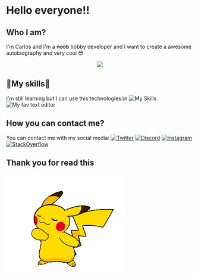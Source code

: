 # Hello everyone!!

## Who I am?
I'm Carlos and I'm a ~~noob~~ hobby developer and I want to create a awesome autobiography and very cool 😎

<p align="center">
  <img src="pikachuLove.gif"/>
</p>

## 🌟My skills🌟
I'm still learning but I can use this technologies:\n
![My Skills](https://skillicons.dev/icons?i=py,mysql,java,gradle)
![My fav text editor](https://skillicons.dev/icons?i=vscode)

## How you can contact me? 
You can contact me with my social media:
[![Twitter](https://skillicons.dev/icons?i=twitter)](https://twitter.com/WiiFlowers)
[![Discord](https://skillicons.dev/icons?i=discord)](https://discord.com/users/728721100862914690)
[![Instagram](https://skillicons.dev/icons?i=instagram)](https://www.instagram.com/carlos.cuack/)
[![StackOverflow](https://skillicons.dev/icons?i=stackoverflow)](https://es.stackoverflow.com/users/313581/carlos)

## Thank you for read this
![Bye](https://github.com/CarlosCuack/CarlosCuack/blob/9ee704e3e4673890a9b285a34dc918eac235b042/Pikachu%20Dance.gif)

<!--
Here are some ideas to get you started:

- 🔭 I’m currently working on ...
- 🌱 I’m currently learning ...
- 👯 I’m looking to collaborate on ...
- 🤔 I’m looking for help with ...
- 💬 Ask me about ...
- 📫 How to reach me: ...
- 😄 Pronouns: ...
- ⚡ Fun fact: ...
-->
